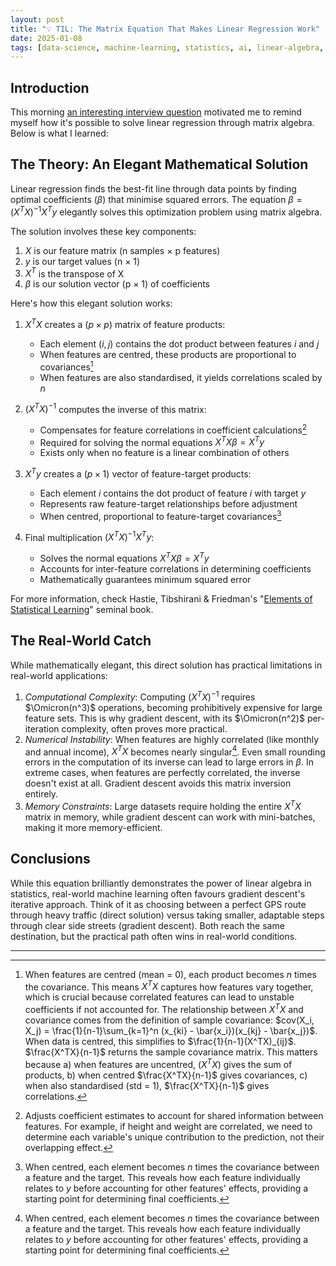 ```yaml
---
layout: post
title: "💡 TIL: The Matrix Equation That Makes Linear Regression Work"
date: 2025-01-08
tags: [data-science, machine-learning, statistics, ai, linear-algebra, til, modelling-mindsets, data-modeling]
---
```

<!--more-->

## Introduction
This morning [an interesting interview question](https://xcancel.com/andrew_n_carr/status/1876855682529480844) motivated me to remind myself how it's possible to solve linear regression through matrix algebra. Below is what I learned:  

## The Theory: An Elegant Mathematical Solution
Linear regression finds the best-fit line through data points by finding optimal coefficients ($\beta$) that minimise squared errors. The equation $\beta = (X^TX)^{-1}X^Ty$ elegantly solves this optimization problem using matrix algebra.

The solution involves these key components:
1. $X$ is our feature matrix (n samples × p features)
2. $y$ is our target values (n × 1)
3. $X^T$ is the transpose of X
4. $\beta$ is our solution vector (p × 1) of coefficients

Here's how this elegant solution works:  
1. $X^TX$ creates a $(p \times p)$ matrix of feature products:  
   - Each element $(i,j)$ contains the dot product between features $i$ and $j$
   - When features are centred, these products are proportional to covariances[^1]
   - When features are also standardised, it yields correlations scaled by $n$

2. $(X^TX)^{-1}$ computes the inverse of this matrix:  
   - Compensates for feature correlations in coefficient calculations[^2]
   - Required for solving the normal equations $X^TX\beta = X^Ty$
   - Exists only when no feature is a linear combination of others

3. $X^Ty$ creates a $(p \times 1)$ vector of feature-target products:  
   - Each element $i$ contains the dot product of feature $i$ with target $y$
   - Represents raw feature-target relationships before adjustment
   - When centred, proportional to feature-target covariances[^3]

4. Final multiplication $(X^TX)^{-1}X^Ty$:  
   - Solves the normal equations $X^TX\beta = X^Ty$
   - Accounts for inter-feature correlations in determining coefficients
   - Mathematically guarantees minimum squared error

For more information, check Hastie, Tibshirani & Friedman's "[Elements of Statistical Learning](https://archive.org/details/elementsofstatis0000hast)" seminal book. 

## The Real-World Catch
While mathematically elegant, this direct solution has practical limitations in real-world applications:  
1. _Computational Complexity_: Computing $(X^TX)^{-1}$ requires $\Omicron(n^3)$ operations, becoming prohibitively expensive for large feature sets. This is why gradient descent, with its $\Omicron(n^2)$  per-iteration complexity, often proves more practical.  
2. _Numerical Instability_: When features are highly correlated (like monthly and annual income), $X^TX$ becomes nearly singular[^3]. Even small rounding errors in the computation of its inverse can lead to large errors in $\beta$. In extreme cases, when features are perfectly correlated, the inverse doesn't exist at all. Gradient descent avoids this matrix inversion entirely.    
3. _Memory Constraints_: Large datasets require holding the entire $X^TX$ matrix in memory, while gradient descent can work with mini-batches, making it more memory-efficient.  

## Conclusions
While this equation brilliantly demonstrates the power of linear algebra in statistics, real-world machine learning often favours gradient descent's iterative approach. Think of it as choosing between a perfect GPS route through heavy traffic (direct solution) versus taking smaller, adaptable steps through clear side streets (gradient descent). Both reach the same destination, but the practical path often wins in real-world conditions.

---
[^1]: When features are centred (mean = 0), each product becomes $n$ times the covariance. This means $X^TX$ captures how features vary together, which is crucial because correlated features can lead to unstable coefficients if not accounted for. The relationship between $X^TX$ and covariance comes from the definition of sample covariance: $cov(X_i, X_j) = \frac{1}{n-1}\sum_{k=1}^n (x_{ki} - \bar{x_i})(x_{kj} - \bar{x_j})$. When data is centred, this simplifies to $\frac{1}{n-1}(X^TX)_{ij}$.  $\frac{X^TX}{n-1}$ returns the sample covariance matrix. This matters because a) when features are uncentred, $(X^TX)$ gives the sum of products, b) when centred $\frac{X^TX}{n-1}$ gives covariances, c) when also standardised (std = 1), $\frac{X^TX}{n-1}$ gives correlations.
[^2]: Adjusts coefficient estimates to account for shared information between features. For example, if height and weight are correlated, we need to determine each variable's unique contribution to the prediction, not their overlapping effect.
[^3]: When centred, each element becomes $n$ times the covariance between a feature and the target. This reveals how each feature individually relates to $y$ before accounting for other features' effects, providing a starting point for determining final coefficients.
[^3]: A matrix is singular (or non-invertible) when its determinant is zero. In practical terms, this means one or more columns can be expressed as linear combinations of other columns.
